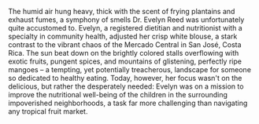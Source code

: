 The humid air hung heavy, thick with the scent of frying plantains and exhaust fumes, a symphony of smells Dr. Evelyn Reed was unfortunately quite accustomed to.  Evelyn, a registered dietitian and nutritionist with a specialty in community health, adjusted her crisp white blouse, a stark contrast to the vibrant chaos of the Mercado Central in San José, Costa Rica.  The sun beat down on the brightly colored stalls overflowing with exotic fruits, pungent spices, and mountains of glistening, perfectly ripe mangoes – a tempting, yet potentially treacherous, landscape for someone so dedicated to healthy eating.  Today, however, her focus wasn't on the delicious, but rather the desperately needed: Evelyn was on a mission to improve the nutritional well-being of the children in the surrounding impoverished neighborhoods, a task far more challenging than navigating any tropical fruit market.
